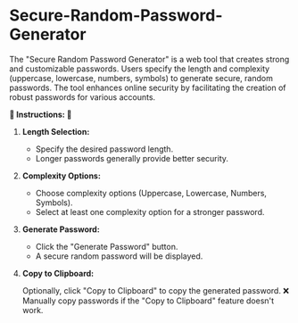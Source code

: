 # Secure-Random-Password-Generator
The "Secure Random Password Generator" is a web tool that creates strong and customizable passwords. Users specify the length and complexity (uppercase, lowercase, numbers, symbols) to generate secure, random passwords. The tool enhances online security by facilitating the creation of robust passwords for various accounts.

**👾 Instructions: 👾**

1. **Length Selection:**
   
    - Specify the desired password length.
    - Longer passwords generally provide better security.
3. **Complexity Options:**
   
    - Choose complexity options (Uppercase, Lowercase, Numbers, Symbols).
    - Select at least one complexity option for a stronger password.
4. **Generate Password:**
   
    - Click the "Generate Password" button.
    - A secure random password will be displayed.
5. **Copy to Clipboard:**
   
    Optionally, click "Copy to Clipboard" to copy the generated password.
   ❌ Manually copy passwords if the "Copy to Clipboard" feature doesn't work.
